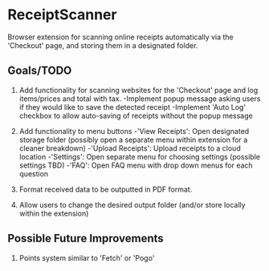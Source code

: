 # ReceiptScanner
Browser extension for scanning online receipts automatically via the 'Checkout' page, and storing them in a designated folder.

## Goals/TODO
1. Add functionality for scanning websites for the 'Checkout' page and log items/prices and total with tax.
    -Implement popup message asking users if they would like to save the detected receipt
    -Implement 'Auto Log' checkbox to allow auto-saving of receipts without the popup message

2. Add functionality to menu buttons
    -'View Receipts': Open designated storage folder (possibly open a separate menu within extension for a cleaner breakdown)
    -'Upload Receipts': Upload receipts to a cloud location
    -'Settings': Open separate menu for choosing settings (possible settings TBD)
    -'FAQ': Open FAQ menu with drop down menus for each question
   
3. Format received data to be outputted in PDF format.

4. Allow users to change the desired output folder (and/or store locally within the extension)

## Possible Future Improvements
1. Points system similar to 'Fetch' or 'Pogo'
